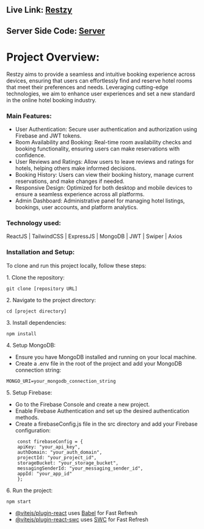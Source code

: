 <h2>Live Link: <a href="https://sunny-queijadas-e153d1.netlify.app/">Restzy</a></h2>
<h2>Server Side Code: <a href="https://sunny-queijadas-e153d1.netlify.app/](https://github.com/mushfiq7297/Restzy-Hotel-Booking-Server">Server</a></h2>
<h1>Project Overview:</h1>
<p>Restzy aims to provide a seamless and intuitive booking experience across devices, ensuring that users can effortlessly find and reserve hotel rooms that meet their preferences and needs. Leveraging cutting-edge technologies, we aim to enhance user experiences and set a new standard in the online hotel booking industry.</p>

<h3>Main Features:</h3>
<ul>
      <li>User Authentication: Secure user authentication and authorization using Firebase and JWT tokens.</li>
      <li>Room Availability and Booking: Real-time room availability checks and booking functionality, ensuring users can make reservations with confidence.</li>
      <li>User Reviews and Ratings: Allow users to leave reviews and ratings for hotels, helping others make informed decisions.</li>
      <li>Booking History: Users can view their booking history, manage current reservations, and make changes if needed.</li>
      <li>Responsive Design: Optimized for both desktop and mobile devices to ensure a seamless experience across all platforms.</li>
      <li>Admin Dashboard: Administrative panel for managing hotel listings, bookings, user accounts, and platform analytics.</li>    
    </ul>
    
<h3>Technology used:</h3>
ReactJS | TailwindCSS | ExpressJS | MongoDB | JWT  |  Swiper | Axios
</p>

<h3>Installation and Setup:</h3>
<p>
  To clone and run this project locally, follow these steps:
</p>
<p>
 1. Clone the repository:<br>

  ```
git clone [repository URL]
```

</p>
<p>
2. Navigate to the project directory:<br>

  ```
cd [project directory]
```

</p>
<p>
3. Install dependencies:<br>

  ```
npm install
```

</p>
<p>
  4. Setup MongoDB:<br>
  <ul>
    <li>Ensure you have MongoDB installed and running on your local machine.<br></li>
    <li> Create a .env file in the root of the project and add your MongoDB connection string:<br></li>  
    </ul>
    
  ```
MONGO_URI=your_mongodb_connection_string
```

     
 
</p>
<p>
  5. Setup Firebase:<br>
  <ul>
    <li>Go to the Firebase Console and create a new project.</li>
    <li>Enable Firebase Authentication and set up the desired authentication methods.</li>
    <li>Create a firebaseConfig.js file in the src directory and add your Firebase configuration:</li>
    </ul> 
</p>

```
    const firebaseConfig = {
    apiKey: "your_api_key",
    authDomain: "your_auth_domain",
    projectId: "your_project_id",
    storageBucket: "your_storage_bucket",
    messagingSenderId: "your_messaging_sender_id",
    appId: "your_app_id"
    };
```

<p>
6. Run the project:<br>

  ```
npm start
```

</p>




- [@vitejs/plugin-react](https://github.com/vitejs/vite-plugin-react/blob/main/packages/plugin-react/README.md) uses [Babel](https://babeljs.io/) for Fast Refresh
- [@vitejs/plugin-react-swc](https://github.com/vitejs/vite-plugin-react-swc) uses [SWC](https://swc.rs/) for Fast Refresh
